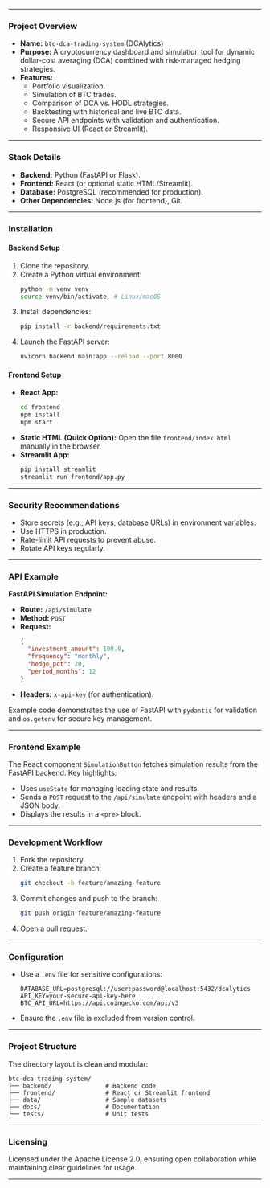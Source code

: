 
---

### **Project Overview**
- **Name:** `btc-dca-trading-system` (DCAlytics)
- **Purpose:** A cryptocurrency dashboard and simulation tool for dynamic dollar-cost averaging (DCA) combined with risk-managed hedging strategies.
- **Features:**
  - Portfolio visualization.
  - Simulation of BTC trades.
  - Comparison of DCA vs. HODL strategies.
  - Backtesting with historical and live BTC data.
  - Secure API endpoints with validation and authentication.
  - Responsive UI (React or Streamlit).

---

### **Stack Details**
- **Backend:** Python (FastAPI or Flask).
- **Frontend:** React (or optional static HTML/Streamlit).
- **Database:** PostgreSQL (recommended for production).
- **Other Dependencies:** Node.js (for frontend), Git.

---

### **Installation**
#### **Backend Setup**
1. Clone the repository.
2. Create a Python virtual environment:
   ```bash
   python -m venv venv
   source venv/bin/activate  # Linux/macOS
   ```
3. Install dependencies:
   ```bash
   pip install -r backend/requirements.txt
   ```
4. Launch the FastAPI server:
   ```bash
   uvicorn backend.main:app --reload --port 8000
   ```

#### **Frontend Setup**
- **React App:**
  ```bash
  cd frontend
  npm install
  npm start
  ```
- **Static HTML (Quick Option):**
  Open the file `frontend/index.html` manually in the browser.
- **Streamlit App:**
  ```bash
  pip install streamlit
  streamlit run frontend/app.py
  ```

---

### **Security Recommendations**
- Store secrets (e.g., API keys, database URLs) in environment variables.
- Use HTTPS in production.
- Rate-limit API requests to prevent abuse.
- Rotate API keys regularly.

---

### **API Example**
**FastAPI Simulation Endpoint:**
- **Route:** `/api/simulate`
- **Method:** `POST`
- **Request:**
  ```json
  {
    "investment_amount": 100.0,
    "frequency": "monthly",
    "hedge_pct": 20,
    "period_months": 12
  }
  ```
- **Headers:**
  `x-api-key` (for authentication).

Example code demonstrates the use of FastAPI with `pydantic` for validation and `os.getenv` for secure key management.

---

### **Frontend Example**
The React component `SimulationButton` fetches simulation results from the FastAPI backend. Key highlights:
- Uses `useState` for managing loading state and results.
- Sends a `POST` request to the `/api/simulate` endpoint with headers and a JSON body.
- Displays the results in a `<pre>` block.

---

### **Development Workflow**
1. Fork the repository.
2. Create a feature branch:
   ```bash
   git checkout -b feature/amazing-feature
   ```
3. Commit changes and push to the branch:
   ```bash
   git push origin feature/amazing-feature
   ```
4. Open a pull request.

---

### **Configuration**
- Use a `.env` file for sensitive configurations:
  ```env
  DATABASE_URL=postgresql://user:password@localhost:5432/dcalytics
  API_KEY=your-secure-api-key-here
  BTC_API_URL=https://api.coingecko.com/api/v3
  ```
- Ensure the `.env` file is excluded from version control.

---

### **Project Structure**
The directory layout is clean and modular:
```
btc-dca-trading-system/
├── backend/               # Backend code
├── frontend/              # React or Streamlit frontend
├── data/                  # Sample datasets
├── docs/                  # Documentation
└── tests/                 # Unit tests
```

---

### **Licensing**
Licensed under the Apache License 2.0, ensuring open collaboration while maintaining clear guidelines for usage.

---
